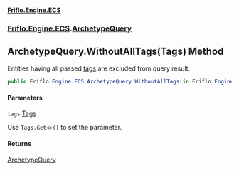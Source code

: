 #### [Friflo.Engine.ECS](index.md#'index')
### [Friflo.Engine.ECS](Friflo.Engine.ECS.md#'Friflo.Engine.ECS').[ArchetypeQuery](ArchetypeQuery.md#'Friflo.Engine.ECS.ArchetypeQuery')

## ArchetypeQuery.WithoutAllTags(Tags) Method

Entities having all passed [tags](ArchetypeQuery.WithoutAllTags(Tags).md#Friflo.Engine.ECS.ArchetypeQuery.WithoutAllTags(Friflo.Engine.ECS.Tags).tags#'Friflo.Engine.ECS.ArchetypeQuery.WithoutAllTags(Friflo.Engine.ECS.Tags).tags') are excluded from query result.

```csharp
public Friflo.Engine.ECS.ArchetypeQuery WithoutAllTags(in Friflo.Engine.ECS.Tags tags);
```
#### Parameters

<a name='Friflo.Engine.ECS.ArchetypeQuery.WithoutAllTags(Friflo.Engine.ECS.Tags).tags'></a>

`tags` [Tags](Tags.md#'Friflo.Engine.ECS.Tags')

Use `Tags.Get<>()` to set the parameter.

#### Returns
[ArchetypeQuery](ArchetypeQuery.md#'Friflo.Engine.ECS.ArchetypeQuery')